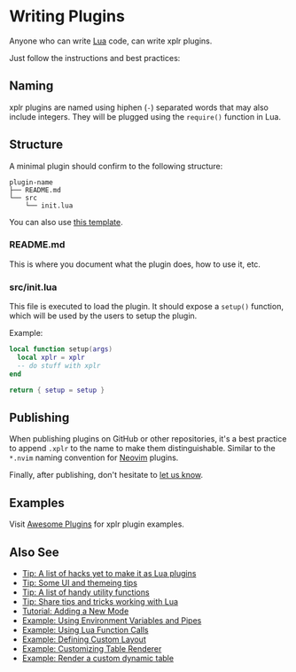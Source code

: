 # Writing Plugins

Anyone who can write [Lua][1] code, can write xplr plugins.

Just follow the instructions and best practices:

## Naming

xplr plugins are named using hiphen (`-`) separated words that may also include
integers. They will be plugged using the `require()` function in Lua.

## Structure

A minimal plugin should confirm to the following structure:

```
plugin-name
├── README.md
└── src
    └── init.lua
```

You can also use
[this template][2].

### README.md

This is where you document what the plugin does, how to use it, etc.

### src/init.lua

This file is executed to load the plugin. It should expose a `setup()`
function, which will be used by the users to setup the plugin.

Example:

```lua
local function setup(args)
  local xplr = xplr
  -- do stuff with xplr
end

return { setup = setup }
```

## Publishing

When publishing plugins on GitHub or other repositories, it's a best practice
to append `.xplr` to the name to make them distinguishable. Similar to the
`*.nvim` naming convention for [Neovim][3] plugins.

Finally, after publishing, don't hesitate to
[let us know][4].

## Examples

Visit [Awesome Plugins][5] for xplr plugin examples.

## Also See

- [Tip: A list of hacks yet to make it as Lua plugins][15]
- [Tip: Some UI and themeing tips][12]
- [Tip: A list of handy utility functions][13]
- [Tip: Share tips and tricks working with Lua][14]
- [Tutorial: Adding a New Mode][6]
- [Example: Using Environment Variables and Pipes][7]
- [Example: Using Lua Function Calls][8]
- [Example: Defining Custom Layout][9]
- [Example: Customizing Table Renderer][10]
- [Example: Render a custom dynamic table][11]

[1]: https://www.lua.org
[2]: https://github.com/sayanarijit/plugin-template1.xplr
[3]: https://neovim.io
[4]: https://github.com/sayanarijit/xplr/discussions/categories/show-and-tell
[5]: awesome-plugins.md
[6]: modes.md#tutorial-adding-a-new-mode
[7]: message.md#example-using-environment-variables-and-pipes
[8]: message.md#example-using-lua-function-calls
[9]: layouts.md#example-defining-custom-layout
[10]: column-renderer.md#example-customizing-table-renderer
[11]: layouts.md#example-render-a-custom-dynamic-table
[12]: https://github.com/sayanarijit/xplr/discussions/274
[13]: https://github.com/sayanarijit/xplr/discussions/273
[14]: https://github.com/sayanarijit/xplr/discussions/250
[15]: https://github.com/sayanarijit/xplr/wiki/Hacks
